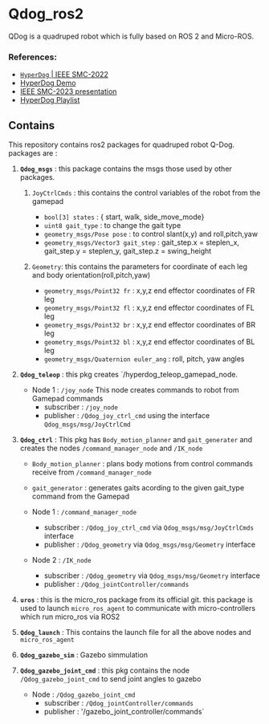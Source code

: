 # Qdog_ros2
QDog is a quadruped robot which is fully based on ROS 2 and Micro-ROS. 

### References:
- [`HyperDog` | IEEE SMC-2022](https://ieeexplore.ieee.org/document/9945526)
- [HyperDog Demo](https://youtu.be/Dx1U2J1avO0)
- [IEEE SMC-2023 presentation](https://youtu.be/mFgaS3f5-pw)
- [HyperDog Playlist](https://www.youtube.com/watch?v=1CIkmu7lIlY&list=PL8ZSjYfd0W-1BoGKr-xrBt6LwaWn_EVaN)

## Contains
This repository contains ros2 packages for quadruped robot Q-Dog.
packages are :
  1. **`Qdog_msgs`** : this package contains the msgs those used by other packages.
  
        1. `JoyCtrlCmds` : this contains the control variables of the robot from the gamepad
              - `bool[3] states` : { start, walk, side_move_mode} 
              - `uint8 gait_type` : to change the gait type
              - `geometry_msgs/Pose pose` : to control slant(x,y) and roll,pitch,yaw
              - `geometry_msgs/Vector3 gait_step` : gait_step.x = steplen_x, gait_step.y = steplen_y, gait_step.z = swing_height
              
        2. `Geometry`: this contains the parameters for coordinate of each leg and body orientation(roll,pitch,yaw)
              - `geometry_msgs/Point32 fr` : x,y,z end effector coordinates of FR leg
              - `geometry_msgs/Point32 fl` : x,y,z end effector coordinates of FL leg
              - `geometry_msgs/Point32 br` : x,y,z end effector coordinates of BR leg
              - `geometry_msgs/Point32 bl` : x,y,z end effector coordinates of BL leg
              - `geometry_msgs/Quaternion euler_ang` : roll, pitch, yaw angles
              
  2. **`Qdog_teleop`** : this pkg creates `/hyperdog_teleop_gamepad_node. 
        - Node 1 : `/joy_node`
            This node creates commands to robot from Gamepad commands
            - subscriber : `/joy_node` 
            - publisher : `/Qdog_joy_ctrl_cmd` using the interface `Qdog_msgs/msg/JoyCtrlCmd`

  3. **`Qdog_ctrl`** : This pkg has `Body_motion_planner` and `gait_generater` and creates the nodes `/command_manager_node` and `/IK_node`
        - `Body_motion_planner` : plans body motions from control commands receive from `/command_manager_node`
        - `gait_generator` : generates gaits acording to the given gait_type command from the Gamepad 
   
        - Node 1 : `/command_manager_node` 
            - subscriber : `/Qdog_joy_ctrl_cmd` via `Qdog_msgs/msg/JoyCtrlCmds` interface
            - publisher : `/Qdog_geometry` via `Qdog_msgs/msg/Geometry` interface

        - Node 2 : `/IK_node`
            - subscriber : `/Qdog_geometry` via `Qdog_msgs/msg/Geometry` interface
            - publisher  : `/Qdog_jointController/commands`
  
  4. **`uros`** : this is the micro_ros package from its official git. this package is used to launch `micro_ros_agent` to communicate with micro-controllers which run micro_ros via ROS2
  
  5. **`Qdog_launch`** : This contains the launch file for all the above nodes and `micro_ros_agent`
  
  6. **`Qdog_gazebo_sim`** : Gazebo simmulation 
  
  7. **`Qdog_gazebo_joint_cmd`** : this pkg contains the node `/Qdog_gazebo_joint_cmd` to send joint angles to gazebo
        - Node : `/Qdog_gazebo_joint_cmd`
            - subscriber : `/Qdog_jointController/commands`
            - publisher : '/gazebo_joint_controller/commands`



